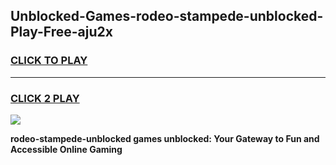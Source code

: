 
## Unblocked-Games-rodeo-stampede-unblocked-Play-Free-aju2x
<h3>
<a href="https://premium76.site?title=rodeo-stampede-unblocked&ref=20M">CLICK TO PLAY</a></h3>
<hr>

<h3>
<a href="https://premium76.site?title=rodeo-stampede-unblocked&ref=20M">CLICK 2 PLAY</a>
  
</h3>

<a href="https://premium76.site?title=rodeo-stampede-unblocked&ref=19M"><img src="https://clearcache.store/games.png"></a>


**rodeo-stampede-unblocked games unblocked: Your Gateway to Fun and Accessible Online Gaming**
